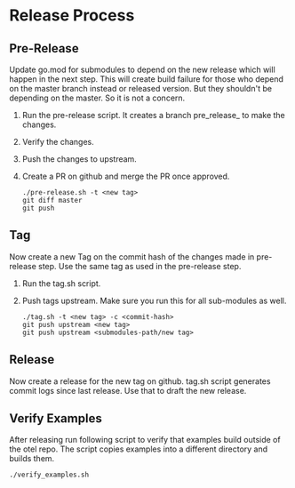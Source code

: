 # Release Process

## Pre-Release
Update go.mod for submodules to depend on the new release which will happen
in the next step. This will create build failure for those who depend
on the master branch instead or released version. But they shouldn't be
depending on the master. So it is not a concern.

1. Run the pre-release script. It creates a branch pre_release_<tag> to make the changes.
2. Verify the changes.
3. Push the changes to upstream.
4. Create a PR on github and merge the PR once approved.

    ```
    ./pre-release.sh -t <new tag>
    git diff master
    git push
    ```


## Tag
Now create a new Tag on the commit hash of the changes made in pre-release step.
Use the same tag as used in the pre-release step.

1. Run the tag.sh script.
2. Push tags upstream. Make sure you run this for all sub-modules as well.

    ```
    ./tag.sh -t <new tag> -c <commit-hash>
    git push upstream <new tag>
    git push upstream <submodules-path/new tag>
    ```

## Release
Now create a release for the new tag on github. tag.sh script generates commit logs since
last release. Use that to draft the new release.

## Verify Examples
After releasing run following script to verify that examples build outside of the otel repo.
The script copies examples into a different directory and builds them.

```
./verify_examples.sh
```

